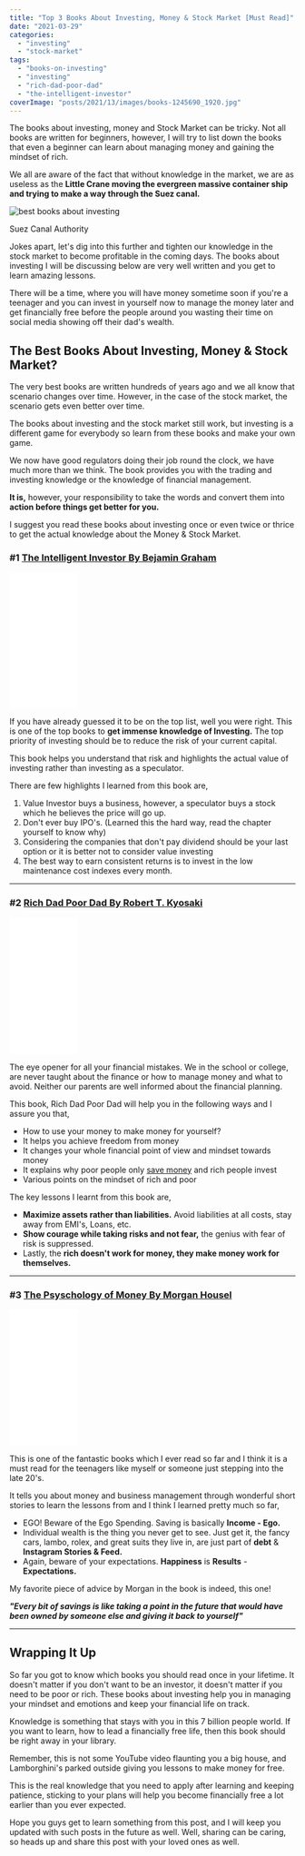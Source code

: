 ```yaml
---
title: "Top 3 Books About Investing, Money & Stock Market [Must Read]"
date: "2021-03-29"
categories: 
  - "investing"
  - "stock-market"
tags: 
  - "books-on-investing"
  - "investing"
  - "rich-dad-poor-dad"
  - "the-intelligent-investor"
coverImage: "posts/2021/13/images/books-1245690_1920.jpg"
---
```


The books about investing, money and Stock Market can be tricky. Not all books are written for beginners, however, I will try to list down the books that even a beginner can learn about managing money and gaining the mindset of rich.

We all are aware of the fact that without knowledge in the market, we are as useless as the **Little Crane moving the evergreen massive container ship and trying to make a way through the Suez canal.**

![best books about investing ](posts/2021/13/images/1-7-1616694280-683x1024.jpg)

Suez Canal Authority

Jokes apart, let's dig into this further and tighten our knowledge in the stock market to become profitable in the coming days. The books about investing I will be discussing below are very well written and you get to learn amazing lessons.

There will be a time, where you will have money sometime soon if you're a teenager and you can invest in yourself now to manage the money later and get financially free before the people around you wasting their time on social media showing off their dad's wealth.

## The Best Books About Investing, Money & Stock Market?

The very best books are written hundreds of years ago and we all know that scenario changes over time. However, in the case of the stock market, the scenario gets even better over time.

The books about investing and the stock market still work, but investing is a different game for everybody so learn from these books and make your own game.

We now have good regulators doing their job round the clock, we have much more than we think. The book provides you with the trading and investing knowledge or the knowledge of financial management.

**It is,** however, your responsibility to take the words and convert them into **action before things get better for you.**

I suggest you read these books about investing once or even twice or thrice to get the actual knowledge about the Money & Stock Market.

### #1 [The Intelligent Investor By Bejamin Graham](https://amzn.to/3w7G3f0)

<iframe style="width:120px;height:240px;" marginwidth="0" marginheight="0" scrolling="no" frameborder="0" src="//ws-in.amazon-adsystem.com/widgets/q?ServiceVersion=20070822&amp;OneJS=1&amp;Operation=GetAdHtml&amp;MarketPlace=IN&amp;source=ss&amp;ref=as_ss_li_til&amp;ad_type=product_link&amp;tracking_id=emadsblog-21&amp;language=en_IN&amp;marketplace=amazon&amp;region=IN&amp;placement=0062312685&amp;asins=0062312685&amp;linkId=6a915ab8bd290c3c1a9a18c8a0a2190b&amp;show_border=true&amp;link_opens_in_new_window=true"></iframe>

If you have already guessed it to be on the top list, well you were right. This is one of the top books to **get immense knowledge of Investing.** The top priority of investing should be to reduce the risk of your current capital.

This book helps you understand that risk and highlights the actual value of investing rather than investing as a speculator.

There are few highlights I learned from this book are,

1. Value Investor buys a business, however, a speculator buys a stock which he believes the price will go up.
2. Don't ever buy IPO's. (Learned this the hard way, read the chapter yourself to know why)
3. Considering the companies that don't pay dividend should be your last option or it is better not to consider value investing
4. The best way to earn consistent returns is to invest in the low maintenance cost indexes every month.

* * *

### #2 [Rich Dad Poor Dad By Robert T. Kyosaki](https://amzn.to/3sxkhPJ)

<iframe style="width:120px;height:240px;" marginwidth="0" marginheight="0" scrolling="no" frameborder="0" src="//ws-in.amazon-adsystem.com/widgets/q?ServiceVersion=20070822&amp;OneJS=1&amp;Operation=GetAdHtml&amp;MarketPlace=IN&amp;source=ss&amp;ref=as_ss_li_til&amp;ad_type=product_link&amp;tracking_id=emadsblog-21&amp;language=en_IN&amp;marketplace=amazon&amp;region=IN&amp;placement=1612680194&amp;asins=1612680194&amp;linkId=cc8d6b6c8a2a0e2f6f185f09ac138f22&amp;show_border=true&amp;link_opens_in_new_window=true"></iframe>

The eye opener for all your financial mistakes. We in the school or college, are never taught about the finance or how to manage money and what to avoid. Neither our parents are well informed about the financial planning.

This book, Rich Dad Poor Dad will help you in the following ways and I assure you that,

- How to use your money to make money for yourself?
- It helps you achieve freedom from money
- It changes your whole financial point of view and mindset towards money
- It explains why poor people only [save money](https://emadsblog.com/why-investing-is-better-than-saving/) and rich people invest
- Various points on the mindset of rich and poor

The key lessons I learnt from this book are,

- **Maximize assets rather than liabilities.** Avoid liabilities at all costs, stay away from EMI's, Loans, etc.
- **Show courage while taking risks and not fear,** the genius with fear of risk is suppressed.
- Lastly, the **rich doesn't work for money, they make money work for themselves.**

* * *

### #3 [The Psyschology of Money By Morgan Housel](https://amzn.to/39otxy5)

<iframe style="width:120px;height:240px;" marginwidth="0" marginheight="0" scrolling="no" frameborder="0" src="//ws-in.amazon-adsystem.com/widgets/q?ServiceVersion=20070822&amp;OneJS=1&amp;Operation=GetAdHtml&amp;MarketPlace=IN&amp;source=ss&amp;ref=as_ss_li_til&amp;ad_type=product_link&amp;tracking_id=emadsblog-21&amp;language=en_IN&amp;marketplace=amazon&amp;region=IN&amp;placement=9390166268&amp;asins=9390166268&amp;linkId=81eb724dd8e322641bbdcdd8f1a36358&amp;show_border=true&amp;link_opens_in_new_window=true"></iframe>

This is one of the fantastic books which I ever read so far and I think it is a must read for the teenagers like myself or someone just stepping into the late 20's.

It tells you about money and business management through wonderful short stories to learn the lessons from and I think I learned pretty much so far,

- EGO! Beware of the Ego Spending. Saving is basically **Income - Ego.**
- Individual wealth is the thing you never get to see. Just get it, the fancy cars, lambo, rolex, and great suits they live in, are just part of **debt** & **Instagram Stories & Feed.**
- Again, beware of your expectations. **Happiness** is **Results** \- **Expectations.**

My favorite piece of advice by Morgan in the book is indeed, this one!

**_"Every bit of savings is like taking a point in the future that would have been owned by someone else and giving it back to yourself"_**

* * *

## Wrapping It Up

So far you got to know which books you should read once in your lifetime. It doesn't matter if you don't want to be an investor, it doesn't matter if you need to be poor or rich. These books about investing help you in managing your mindset and emotions and keep your financial life on track.

Knowledge is something that stays with you in this 7 billion people world. If you want to learn, how to lead a financially free life, then this book should be right away in your library.

Remember, this is not some YouTube video flaunting you a big house, and Lamborghini's parked outside giving you lessons to make money for free.

This is the real knowledge that you need to apply after learning and keeping patience, sticking to your plans will help you become financially free a lot earlier than you ever expected.

Hope you guys get to learn something from this post, and I will keep you updated with such posts in the future as well. Well, sharing can be caring, so heads up and share this post with your loved ones as well.
